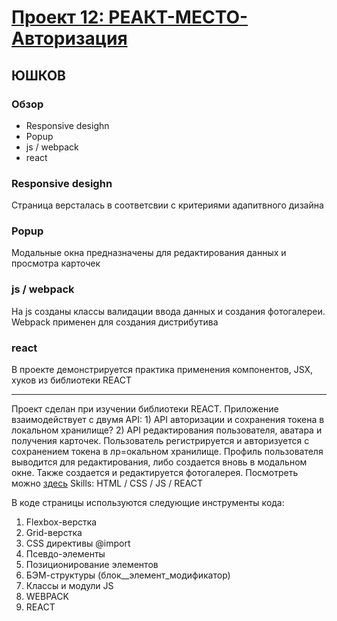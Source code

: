 # [Проект 12: РЕАКТ-МЕСТО-Авторизация]( https://alyushkov.github.io/react-mesto-auth/index.html)

## ЮШКОВ

### Обзор

* Responsive desighn
* Popup
* js / webpack
* react

### Responsive desighn

Страница версталась в соответсвии с критериями адапитвного дизайна

### Popup

Модальные окна предназначены для редактирования данных и просмотра карточек

### js / webpack

На js созданы классы валидации ввода данных и создания фотогалереи. Webpack применен для создания дистрибутива

### react

В проекте демонстрируется практика применения компонентов, JSX, хуков из библиотеки REACT

-----------------------------------------------------------------------------------

Проект сделан при изучении библиотеки REACT. Приложение  взаимодействует с двумя API: 1) API авторизации и сохранения токена в локальном хранилище? 2) API редактирования пользователя, аватара и получения карточек. Пользователь регистрируется и авторизуется с сохранением токена в лр=окальном хранилище. Профиль пользователя выводится для редактирования, либо создается вновь в модальном окне. Также создается и редактируется фотогалерея. Посмотреть можно [здесь]( https://alyushkov.github.io/react-mesto-auth/index.html)
Skills: HTML / CSS / JS / REACT

В коде страницы используются следующие инструменты кода:

1. Flexbox-верстка
2. Grid-верстка
3. CSS директивы @import
4. Псевдо-элементы
5. Позиционирование элементов
6. БЭМ-структуры (блок__элемент_модификатор)
7. Классы и модули JS
8. WEBPACK
9. REACT
